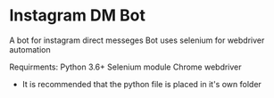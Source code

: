 # Instagram DM Bot 

A bot for instagram direct messeges 
Bot uses selenium for webdriver automation

Requirments: 
    Python 3.6+ 
    Selenium module
    Chrome webdriver

* It is recommended that the python file is placed in it's own folder